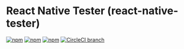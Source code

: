 # React Native Tester (react-native-tester)

[![npm](https://img.shields.io/npm/v/react-native-tester.svg)](https://www.npmjs.com/package/react-native-tester)
[![npm](https://img.shields.io/npm/dt/react-native-tester.svg)](https://www.npmjs.com/package/react-native-tester)
[![npm](https://img.shields.io/npm/l/react-native-tester.svg)](https://github.com/negativetwelve/react-native-tester/blob/master/LICENSE)
[![CircleCI branch](https://img.shields.io/circleci/project/github/negativetwelve/react-native-tester/master.svg)](https://circleci.com/gh/negativetwelve/react-native-tester)
